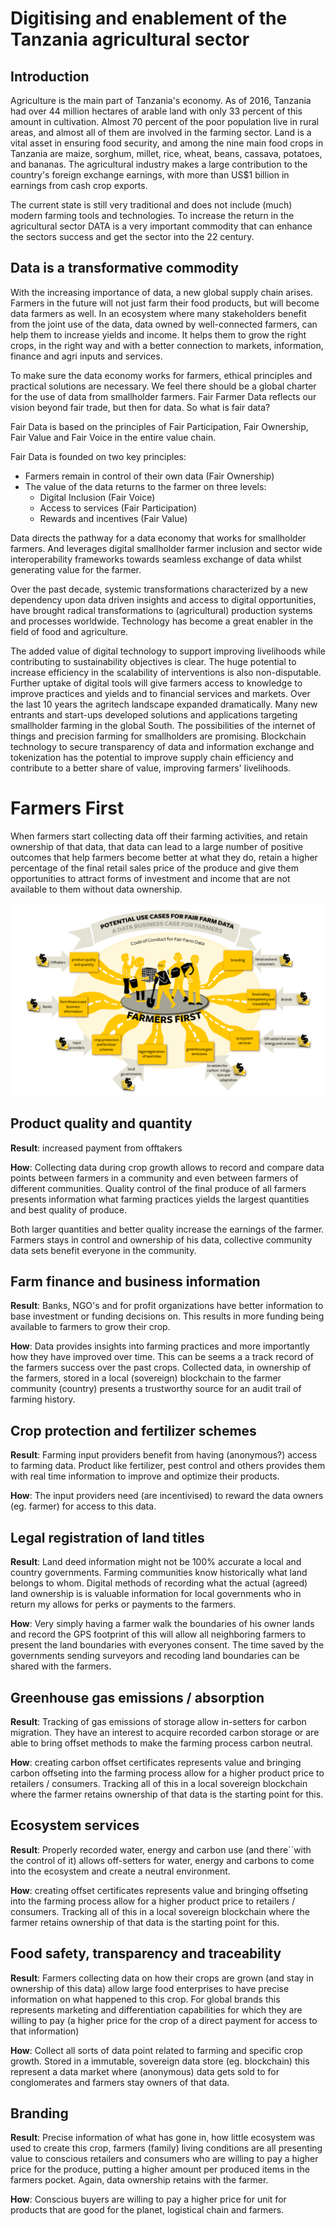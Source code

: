 # Digitising and enablement of the Tanzania agricultural sector

## Introduction
Agriculture is the main part of Tanzania's economy. As of 2016, Tanzania had over 44 million hectares of arable land with only 33 percent of this amount in cultivation. Almost 70 percent of the poor population live in rural areas, and almost all of them are involved in the farming sector. Land is a vital asset in ensuring food security, and among the nine main food crops in Tanzania are maize, sorghum, millet, rice, wheat, beans, cassava, potatoes, and bananas. The agricultural industry makes a large contribution to the country's foreign exchange earnings, with more than US$1 billion in earnings from cash crop exports.

The current state is still very traditional and does not include (much) modern farming tools and technologies.  To increase the return in the agricultural sector DATA is a very important commodity that can enhance the sectors success and get the sector into the 22 century.

## Data is a transformative commodity

With the increasing importance of data, a new global supply chain arises. Farmers in the future will not just farm their food products, but will become data farmers as well. In an ecosystem where many stakeholders benefit from the joint use of the data, data owned by well-connected farmers, can help them to increase yields and income. It helps them to grow the right crops, in the right way and with a better connection to markets, information, finance and agri inputs and services.

To make sure the data economy works for farmers, ethical principles and practical solutions are necessary. We feel there should be a global charter for the use of data from smallholder farmers. Fair Farmer Data reflects our vision beyond fair trade, but then for data. So what is fair data?

Fair Data is based on the principles of Fair Participation, Fair Ownership, Fair Value and Fair Voice in the entire value chain.

Fair Data is founded on two key principles:
- Farmers remain in control of their own data (Fair Ownership)
- The value of the data returns to the farmer on three levels:
  - Digital Inclusion (Fair Voice)
  - Access to services (Fair Participation)
  - Rewards and incentives (Fair Value)

Data directs the pathway for a data economy that works for smallholder farmers. And leverages digital smallholder farmer inclusion and sector wide interoperability frameworks towards seamless exchange of data whilst generating value for the farmer.

Over the past decade, systemic transformations characterized by a new dependency upon data driven insights and access to digital opportunities, have brought radical transformations to (agricultural) production systems and processes worldwide. Technology has become a great enabler in the field of food and agriculture.

The added value of digital technology to support improving livelihoods while contributing to sustainability objectives is clear. The huge potential to increase efficiency in the scalability of interventions is also non-disputable. Further uptake of digital tools will give farmers access to knowledge to improve practices and yields and to financial services and markets. Over the last 10 years the agritech landscape expanded dramatically. Many new entrants and start-ups developed solutions and applications targeting smallholder farming in the global South. The possibilities of the internet of things and precision farming for smallholders are promising. Blockchain technology to secure transparency of data and information exchange and tokenization has the potential to improve supply chain efficiency and contribute to a better share of value, improving farmers' livelihoods.

# Farmers First

When farmers start collecting data off their farming activities, and retain ownership of that data, that data can lead to a large number of positive outcomes  that help farmers become better at what they do, retain a higher percentage of the final retail sales price of the produce and give them opportunities to attract forms of investment and income that are not available to them without data ownership.

![data_ecosystem](img/fair_data_use_cases.png)

## Product quality and quantity

**Result**: increased payment from offtakers

**How**: Collecting data during crop growth allows to record and compare data points between farmers in a community and even between farmers of different communities.  Quality control of the final produce of all farmers presents information what farming practices yields the largest quantities and best quality of produce.

Both larger quantities and better quality increase the earnings of the farmer.  Farmers stays in control and ownership of his data, collective community data sets benefit everyone in the community.

## Farm finance and business information

**Result**: Banks, NGO's and for profit organizations have better information to base investment or funding decisions on.  This results in more funding being available to farmers to grow their crop.

**How**: Data provides insights into farming practices and more importantly how they have improved over time.  This can be seems a a track record of the farmers success over the past crops.  Collected data, in ownership of the farmers, stored in a local (sovereign) blockchain to the farmer community (country) presents a trustworthy source for an audit trail of farming history.

## Crop protection and fertilizer schemes 

**Result**: Farming input providers benefit from having (anonymous?) access to farming data.  Product like fertilizer, pest control and others provides them with real time information to improve and optimize their products. 

**How**: The input providers need (are incentivised) to reward the data owners (eg. farmer) for access to this data.  

## Legal registration of land titles

**Result**: Land deed information might not be 100% accurate a local and country governments.  Farming communities know historically what land belongs to whom.  Digital methods of recording what the actual (agreed) land ownership is is valuable information for local governments who in return my allows for perks or payments to the farmers.

**How**: Very simply having a farmer walk the boundaries of his owner lands and record the GPS footprint of this will allow all neighboring farmers to present the land boundaries with everyones consent.  The time saved by the governments sending surveyors and recoding land boundaries can be shared with the farmers.

## Greenhouse gas emissions / absorption

**Result**: Tracking of gas emissions of storage allow in-setters for carbon migration. They have an interest to acquire recorded carbon storage or are able to bring offset methods to make the farming process carbon neutral.

**How**: creating carbon offset certificates represents value and bringing carbon offseting into the farming process allow for a higher product price to retailers / consumers.  Tracking all of this in a local sovereign blockchain where the farmer retains ownership of that data is the starting point for this.

## Ecosystem services

**Result**: Properly recorded water, energy and carbon use (and there``with the control of it) allows off-setters for water, energy and carbons to come into the ecosystem and create a neutral environment.

**How**: creating offset certificates represents value and bringing offseting into the farming process allow for a higher product price to retailers / consumers.  Tracking all of this in a local sovereign blockchain where the farmer retains ownership of that data is the starting point for this.

## Food safety, transparency and traceability

**Result**: Farmers collecting data on how their crops are grown (and stay in ownership of this data) allow large food enterprises to have precise information on what happened to this crop.  For global brands this represents marketing and differentiation capabilities for which they are willing to pay (a higher price for the crop of a direct payment for access to that information)

**How**: Collect all sorts of data point related to farming and specific crop growth. Stored in a immutable, sovereign data store (eg. blockchain) this represent a data market where (anonymous) data gets sold to for conglomerates and farmers stay owners of that data.

## Branding

**Result**: Precise information of what has gone in, how little ecosystem was used to create this crop, farmers (family) living conditions are all presenting value to conscious retailers and consumers who are willing to pay a higher price for the produce, putting a higher amount per produced items in the farmers pocket.  Again, data ownership retains with the farmer.

**How**:  Conscious buyers are willing to pay a higher price for unit for products that are good for the planet, logistical chain and farmers.